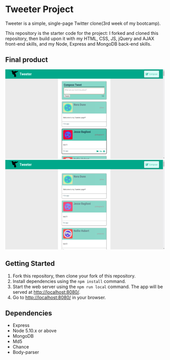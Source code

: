 # Tweeter Project

Tweeter is a simple, single-page Twitter clone(3rd week of my bootcamp).

This repository is the starter code for the project: I forked and cloned this repository, then build upon it with my HTML, CSS, JS, jQuery and AJAX front-end skills, and my Node, Express and MongoDB back-end skills.

## Final product

!["screenshot of tweet compose box"](https://github.com/MatthewYiHe/tweeter/blob/master/docs/tweeter-home-2.png?raw=true)
!["screenshot of tweets"](https://github.com/MatthewYiHe/tweeter/blob/master/docs/tweeter-home-1.png?raw=true)

## Getting Started

1. Fork this repository, then clone your fork of this repository.
2. Install dependencies using the `npm install` command.
3. Start the web server using the `npm run local` command. The app will be served at <http://localhost:8080/>.
4. Go to <http://localhost:8080/> in your browser.

## Dependencies

- Express
- Node 5.10.x or above
- MongoDB
- Md5
- Chance
- Body-parser
